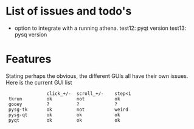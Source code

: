 # List of issues and todo's

- option to integrate with a running athena.
  test12:   pyqt version
  test13:   pysq version


# Features

Stating perhaps the obvious, the different GUIs all have their own issues. Here is the current GUI list

                   click_+/-  scroll_+/-    step<1
     tkrun         ok         not           ok		   
     gooey         ?          ?             ?
     pysg-tk       ok         not           weird
     pysg-qt       ok         ok            ok
     pyqt          ok         ok            ok
 
